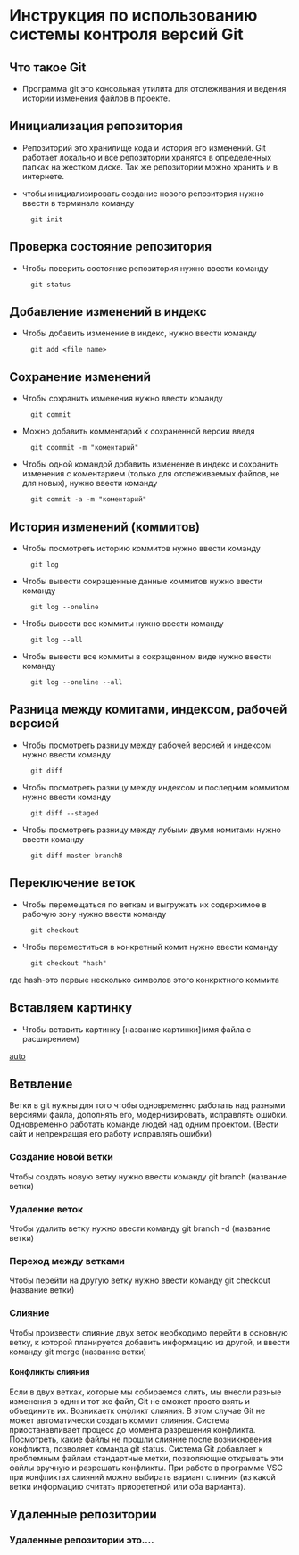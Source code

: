 # **Инструкция по использованию системы контроля версий Git**

## Что такое Git

* Программа git это консольная утилита для отслеживания и ведения истории изменения файлов в проекте. 

## Инициализация репозитория

* Репозиторий это хранилище кода и история его изменений. Git работает локально и все репозитории хранятся в определенных папках на жестком диске. Так же репозитории можно хранить и в интернете. 

* чтобы инициализировать создание нового репозитория нужно ввести в терминале команду 

        git init

## Проверка состояние репозитория 
* Чтобы поверить состояние репозитория нужно ввести команду 

        git status

## Добавление изменений в индекс
* Чтобы добавить изменение в индекс, нужно ввести команду 

        git add <file name>

## Сохранение изменений

* Чтобы сохранить изменения нужно ввести команду 

        git commit

* Можно добавить комментарий к сохраненной версии введя 

        git coommit -m "коментарий"

* Чтобы одной командой добавить изменение в индекс и сохранить изменения с коментарием (только для отслеживаемых файлов, не для новых), нужно ввести команду 

        git commit -a -m "коментарий"

## История изменений (коммитов) 

* Чтобы посмотреть историю коммитов нужно ввести команду

        git log

* Чтобы вывести сокращенные данные коммитов нужно ввести команду

        git log --oneline

* Чтобы вывести все коммиты нужно ввести команду 

        git log --all

* Чтобы вывести все коммиты в сокращенном виде нужно ввести команду

        git log --oneline --all

## Разница между комитами, индексом, рабочей версией

* Чтобы посмотреть разницу между рабочей версией и индексом нужно ввести команду

        git diff

* Чтобы посмотреть разницу между индексом и последним коммитом нужно ввести команду 

        git diff --staged

* Чтобы посмотреть разницу между лубыми двумя комитами нужно ввести команду 

        git diff master branchB

## Переключение веток

* Чтобы перемещаться по веткам и выгружать их содержимое в рабочую зону нужно ввести команду 

        git checkout

* Чтобы переместиться в конкретный комит нужно ввести команду

        git checkout "hash"

где hash-это первые несколько символов этого конкрктного коммита

## Вставляем картинку 

* Чтобы вставить картинку [название картинки](имя файла с расширением)

[auto](auto.jpg) 

## Ветвление

Ветки в git нужны для того чтобы одновременно работать над разными версиями файла, дополнять его, модернизировать, исправлять ошибки. Одновременно работать команде людей над одним проектом. (Вести сайт и непрекращая его работу исправлять ошибки)
 
### Создание новой ветки

Чтобы создать новую ветку нужно ввести команду git branch (название ветки)

### Удаление веток

Чтобы удалить ветку нужно ввести команду git branch -d (название ветки)

### Переход между ветками

Чтобы перейти на другую ветку нужно ввести команду git checkout (название ветки)

### Слияние

Чтобы произвести слияние двух веток необходимо перейти в основную ветку, к которой планируется добавить информацию из другой, и ввести команду git merge (название ветки)

#### Конфликты слияния 

Если в двух ветках, которые
мы собираемся слить, мы внесли разные изменения в один и тот же файл, Git не
сможет просто взять и объединить их. Возникаетк онфликт слияния.
В этом случае Git не может автоматически создать коммит слияния. Система приостанавливает процесс до момента разрешения конфликта. Посмотреть, какие файлы не прошли слияние после возникновения конфликта, позволяет команда git status. Система Git добавляет к проблемным файлам стандартные метки, позволяющие открывать эти файлы вручную и разрешать конфликты. При работе в программе VSC при конфликтах слияний можно выбирать вариант слияния (из какой ветки информацию считать приорететной или оба варианта).

## Удаленные репозитории

### Удаленные репозитории это....










